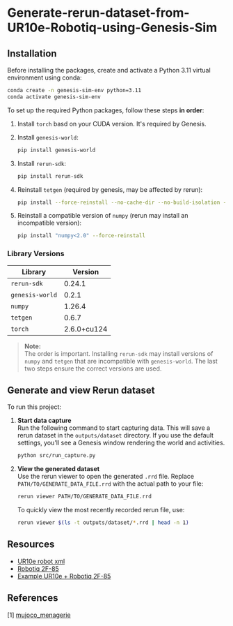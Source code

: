 # Generate-rerun-dataset-from-UR10e-Robotiq-using-Genesis-Sim


## Installation

Before installing the packages, create and activate a Python 3.11 virtual environment using conda:

```bash
conda create -n genesis-sim-env python=3.11
conda activate genesis-sim-env
```

To set up the required Python packages, follow these steps **in order**:

1. Install `torch` basd on your CUDA version. It's required by Genesis.

2. Install `genesis-world`:
    ```bash
    pip install genesis-world
    ```

3. Install `rerun-sdk`:
    ```bash
    pip install rerun-sdk
    ```

4. Reinstall `tetgen` (required by genesis, may be affected by rerun):
    ```bash
    pip install --force-reinstall --no-cache-dir --no-build-isolation --upgrade --no-deps tetgen
    ```

5. Reinstall a compatible version of `numpy` (rerun may install an incompatible version):
    ```bash
    pip install "numpy<2.0" --force-reinstall
    ```

### Library Versions

| Library        | Version      |
| -------------- | ----------- |
| `rerun-sdk`    | 0.24.1      |
| `genesis-world`| 0.2.1       |
| `numpy`        | 1.26.4      |
| `tetgen`       | 0.6.7       |
| `torch`        | 2.6.0+cu124 |


> **Note:**  
> The order is important. Installing `rerun-sdk` may install versions of `numpy` and `tetgen` that are incompatible with `genesis-world`. The last two steps ensure the correct versions are used.

## Generate and view Rerun dataset

To run this project:

1. **Start data capture**  
    Run the following command to start capturing data. This will save a rerun dataset in the `outputs/dataset` directory. If you use the default settings, you'll see a Genesis window rendering the world and activities.

    ```bash
    python src/run_capture.py
    ```

2. **View the generated dataset**  
    Use the rerun viewer to open the generated `.rrd` file. Replace `PATH/TO/GENERATE_DATA_FILE.rrd` with the actual path to your file:

    ```bash
    rerun viewer PATH/TO/GENERATE_DATA_FILE.rrd
    ```

    To quickly view the most recently recorded rerun file, use:

    ```bash
    rerun viewer $(ls -t outputs/dataset/*.rrd | head -n 1)
    ```



## Resources
- [UR10e robot xml](https://github.com/google-deepmind/mujoco_menagerie/tree/main/universal_robots_ur10e)
- [Robotiq 2F-85](https://github.com/google-deepmind/mujoco_menagerie/blob/main/robotiq_2f85/README.md)
- [Example UR10e + Robotiq 2F-85](https://github.com/google-deepmind/mujoco_menagerie/issues/37#issuecomment-1862723050)

## References
[1] [mujoco_menagerie](https://github.com/google-deepmind/mujoco_menagerie)